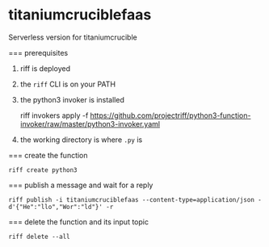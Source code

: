 # titaniumcruciblefaas
Serverless version for titaniumcrucible

=== prerequisites

1. riff is deployed
2. the `riff` CLI is on your PATH
3. the python3 invoker is installed

    riff invokers apply -f https://github.com/projectriff/python3-function-invoker/raw/master/python3-invoker.yaml

4. the working directory is where `.py` is

=== create the function

```
riff create python3
```

=== publish a message and wait for a reply

```
riff publish -i titaniumcruciblefaas --content-type=application/json -d'{"He":"llo","Wor":"ld"}' -r
```

=== delete the function and its input topic

```
riff delete --all
```
